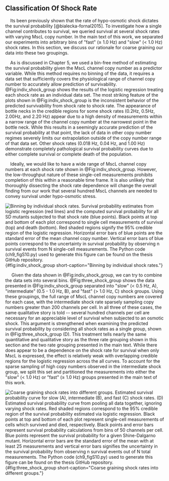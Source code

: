
## Classification Of Shock Rate

&nbsp;&nbsp;&nbsp;&nbsp;Its been previously shown that the rate of
hypo-osmotic shock dictates the survival probability [@bialecka-fornal2015].
To investigate how a single channel contributes to survival, we queried
survival at several shock rates with varying MscL copy number. In the main
text of this work, we separated our experiments into arbitrary bins of "fast"
($\geq$ 1.0 Hz) and "slow" ($<$ 1.0 Hz) shock rates. In this section, we
discuss our rationale for coarse graining our data into these two groupings.

&nbsp;&nbsp;&nbsp;&nbsp;As is discussed in Chapter 5, we used a bin-free method of
estimating the survival probability given the MscL channel copy number as a
predictor variable. While this method requires no binning of the data, it
requires a data set that sufficiently covers the physiological range of
channel copy number to accurately allow prediction of survivability.
@Fig:indiv_shock_group shows the results of the logistic regression
treating each shock rate as an individual data set. The most striking feature
of the plots shown in @Fig:indiv_shock_group is the inconsistent behavior
of the predicted survivability from shock rate to shock rate. The appearance
of bottle necks in the credible regions for some shock rates (0.2Hz, 0.5Hz,
2.00Hz, and 2.20 Hz) appear due to a high density of measurements within a
narrow range of the channel copy number at the narrowest point in the bottle
neck. While this results in a seemingly accurate prediction of the survival
probability at that point, the lack of data in other copy number regimes
severely limits our extrapolation outside of the copy number range of that
data set. Other shock rates (0.018 Hz, 0.04 Hz, and 1.00 Hz) demonstrate
completely pathological survival probability curves due to either complete
survival or complete death of the population.

&nbsp;&nbsp;&nbsp;&nbsp;Ideally, we would like to have a wide range of MscL
channel copy numbers at each shock rate shown in @Fig:indiv_shock_group.
However, the low-throughput nature of these single-cell measurements
prohibits completion of this within a reasonable time frame. It is also
unlikely that thoroughly dissecting the shock rate dependence will change the
overall finding from our work that several hundred MscL channels are needed
to convey survival under hypo-osmotic stress.

![**Binning by individual shock rates.** Survival probability estimates from
logistic regression (red lines) and the computed survival probability for all
SD mutants subjected to that shock rate (blue points). Black points at top
and bottom of each plot correspond to single cell measurements of survival
(top) and death (bottom). Red shaded regions signify the 95\% credible region
of the logistic regression. Horizontal error bars of blue points are the
standard error of the mean channel copy number. Vertical error bars of blue
points correspond to the uncertainty in survival probability by observing $n$
survival events from $N$ single-cell
measurements. The [Python code                                                
(`ch9_figS10.py`)](https://github.com/gchure/phd/blob/master/src/chapter_09/code/ch9_figS10.py)
used to generate this figure can be found on the thesis [GitHub
repository](https://github.com/gchure/phd). ](ch9_figS10){#fig:indiv_shock_group short-caption="Binning by
individual shock rates."}


&nbsp;&nbsp;&nbsp;&nbsp; Given the data shown in @Fig:indiv_shock_group, we
can try to combine the data sets into several bins. @Fig:three_shock_group
shows the data presented in @Fig:indiv_shock_group separated into "slow"
($<$ 0.5 Hz, A), "intermediate" (0.5 - 1.0 Hz, B), and "fast" ($>$ 1.0 Hz, C)
shock groups. Using these groupings, the full range of MscL channel copy
numbers are covered for each case, with the intermediate shock rate sparsely
sampling copy numbers greater than 200 channels per cell. In all three of
these cases, the same qualitative story is told -- several hundred channels
per cell are necessary for an appreciable level of survival when subjected to
an osmotic shock. This argument is strengthened when examining the predicted
survival probability by considering all shock rates as a single group, shown
in @Fig:three_shock_group (D). This treatment tells nearly the same
quantitative and qualitative story as the three rate grouping shown in this
section and the two rate grouping presented in the main text. While there
does appear to be a dependence on the shock rate for survival when only MscL
is expressed, the effect is relatively weak with overlapping credible regions
for the logistic regression across the all curves. To account for the sparse
sampling of high copy numbers observed in the intermediate shock group, we
split this set and partitioned the measurements into either the "slow" ($<$
1.0 Hz) or "fast" ($\geq$ 1.0 Hz) groups presented in the main text of this
work.

![**Coarse graining shock rates into different groups.** Estimated survival
probability curve for slow (A), intermediate (B), and fast (C) shock rates.
(D) Estimated survival probability curve from pooling all data together,
ignoring varying shock rates. Red shaded regions correspond to the 95\%
credible region of the survival probability estimated via logistic
regression. Black points at top and bottom of each plot represent single-cell
measurements of cells which survived and died, respectively. Black points and
error bars represent survival probability calculations from bins of 50
channels per cell. Blue points represent the survival probability for a given
Shine-Dalgarno mutant. Horizontal error bars are the standard error of the
mean with at least 25 measurements and vertical error bars signifies the
uncertainty in the survival probability from observing $n$ survival events
out of $N$ total measurements. The [Python code                                                
(`ch9_figS10.py`)](https://github.com/gchure/phd/blob/master/src/chapter_09/code/ch9_figS10.py)
used to generate this figure can be found on the thesis [GitHub
repository](https://github.com/gchure/phd). ](ch9_figS11){#fig:three_shock_group
short-caption="Coarse graining shock rates into different groups."}
